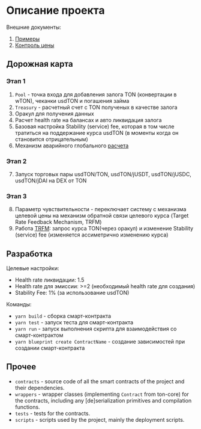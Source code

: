 # Описание проекта

Внешние документы:
1. [Примеры](/docs/examples.md)
2. [Контроль цены](/docs/price_control.md)

## Дорожная карта

### Этап 1

1. `Pool` - точка входа для добавления залога TON (конвертации в wTON), чеканки usdTON и погашения займа
2. `Treasury` - расчетный счет с TON полученых в качестве залога
3. Оракул для получения данных
4. Расчет health rate на балансах и авто ликвидация залога
5. Базовая настройка Stability (service) fee, которая в том числе тратиться на поддержание курса usdTON (в моменты когда он становится отрицательным)
6. Механизм аварийного глобального [расчета](/docs/price_control.md#глобальный-расчет)

### Этап 2

7. Запуск торговых пары usdTON/TON, usdTON/jUSDT, usdTON/jUSDC, usdTON/jDAI на DEX от TON

### Этап 3

8. Параметр чувствительности - переключает систему с механизма целевой цены на механизм обратной связи целевого курса (Target Rate Feedback Mechanism, TRFM)
9. Работа [TRFM](/docs/price_control.md#2-этап-переключение-с-целевой-цены-на-механизм-обратной-связи-целевого-курса---trfm): запрос курса TON(через оракул) и изменение Stability (service) fee (изменяется ассиметрично изменению курса)

## Разработка

Целевые настройки:
- Health rate ликвидации: 1.5
- Health rate для эмиссии: >=2 (необходимый health rate для создания)
- Stability Fee: 1% (за использование usdTON)

Команды:
- `yarn build` - сборка смарт-контракта
- `yarn test` - запуск теста для смарт-контракта
- `yarn run` - запуск выполнения скрипта для взаимодействия со смарт-контрактом
- `yarn blueprint create ContractName` - создание зависимостей при создании смарт-контракта

## Прочее

-   `contracts` - source code of all the smart contracts of the project and their dependencies.
-   `wrappers` - wrapper classes (implementing `Contract` from ton-core) for the contracts, including any [de]serialization primitives and compilation functions.
-   `tests` - tests for the contracts.
-   `scripts` - scripts used by the project, mainly the deployment scripts.